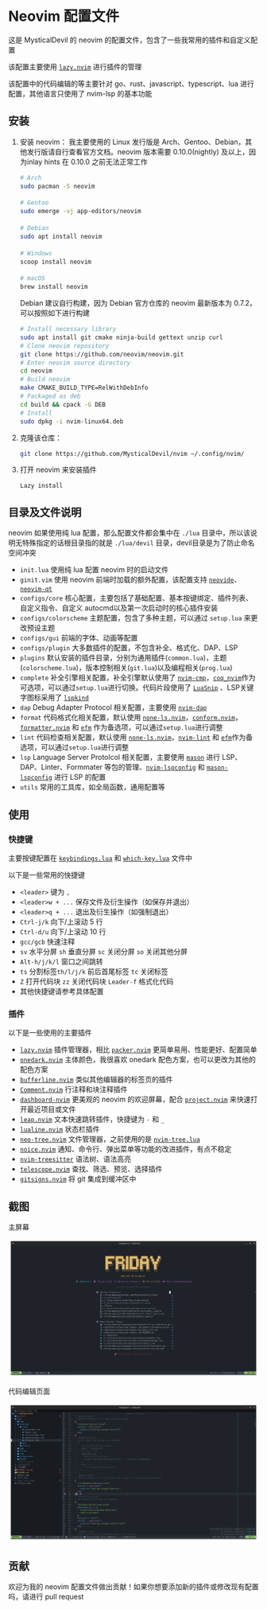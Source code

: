 # Neovim 配置文件

这是 MysticalDevil 的 neovim 的配置文件，包含了一些我常用的插件和自定义配置

该配置主要使用 [`lazy.nvim`](https://github.com/folke/lazy.nvim) 进行插件的管理

该配置中的代码编辑的等主要针对 go、rust、javascript、typescript、lua 进行配置，其他语言只使用了 nvim-lsp 的基本功能

## 安装

1. 安装 neovim：
   我主要使用的 Linux 发行版是 Arch、Gentoo、Debian，其他发行版请自行查看官方文档。neovim 版本需要 0.10.0(nightly) 及以上，因为inlay hints 在 0.10.0 之前无法正常工作

   ```bash
   # Arch
   sudo pacman -S neovim

   # Gentoo
   sudo emerge -vj app-editors/neovim

   # Debian
   sudo apt install neovim

   # Windows
   scoop install neovim

   # macOS
   brew install neovim
   ```

   Debian 建议自行构建，因为 Debian 官方仓库的 neovim 最新版本为 0.7.2，可以按照如下进行构建

   ```bash
   # Install necessary library
   sudo apt install git cmake ninja-build gettext unzip curl
   # Clone neovim repository
   git clone https://github.com/neovim/neovim.git
   # Enter neovim source directory
   cd neovim
   # Build neovim
   make CMAKE_BUILD_TYPE=RelWithDebInfo
   # Packaged as deb
   cd build && cpack -G DEB
   # Install
   sudo dpkg -i nvim-linux64.deb
   ```

2. 克隆该仓库：

   ```bash
   git clone https://github.com/MysticalDevil/nvim ~/.config/nvim/
   ```

3. 打开 neovim 来安装插件

   ```vim
   Lazy install
   ```

## 目录及文件说明

neovim 如果使用纯 lua 配置，那么配置文件都会集中在 `./lua` 目录中，所以该说明无特殊指定的话根目录指的就是 `./lua/devil` 目录，devil目录是为了防止命名空间冲突

- `init.lua` 使用纯 lua 配置 neovim 时的启动文件
- `ginit.vim` 使用 neovim 前端时加载的额外配置，该配置支持 [`neovide`](https://github.com/neovide/neovide)、[`neovim-qt`](https://github.com/equalsraf/neovim-qt)
- `configs/core` 核心配置，主要包括了基础配置、基本按键绑定、插件列表、自定义指令、自定义 autocmd以及第一次启动时的核心插件安装
- `configs/colorscheme` 主题配置，包含了多种主题，可以通过 `setup.lua` 来更改预设主题
- `configs/gui` 前端的字体、动画等配置
- `configs/plugin` 大多数插件的配置，不包含补全、格式化、DAP、LSP
- `plugins` 默认安装的插件目录，分别为通用插件(`common.lua`)，主题(`colorscheme.lua`)，版本控制相关(`git.lua`)以及编程相关(`prog.lua`)
- `complete` 补全引擎相关配置，补全引擎默认使用了 [`nvim-cmp`](https://github.com/hrsh7th/nvim-cmp)，[`coq_nvim`](https://github.com/ms-jpq/coq_nvim)作为可选项，可以通过`setup.lua`进行切换。代码片段使用了 [`LuaSnip`](https://github.com/L3MON4D3/LuaSnip) 、LSP关键字图标采用了 [`lspkind`](https://github.com/onsails/lspkind.nvim)
- `dap` Debug Adapter Protocol 相关配置，主要使用 [`nvim-dap`](https://github.com/mfussenegger/nvim-dap)
- `format` 代码格式化相关配置，默认使用 [`none-ls.nvim`](https://github.com/nvimtools/none-ls.nvim)，[`conform.nvim`](https://github.com/stevearc/conform.nvim)，[`formatter.nvim`](https://github.com/mhartington/formatter.nvim) 和 [`efm`](https://github.com/mattn/efm-langserver) 作为备选项，可以通过`setup.lua`进行调整
- `lint` 代码检查相关配置，默认使用 [`none-ls.nvim`](https://github.com/mfussenegger/none-ls.nvim)，[`nvim-lint`](https://github.com/mfussenegger/nvim-lint) 和 [`efm`](https://github.com/mattn/efm-langserver)作为备选项，可以通过`setup.lua`进行调整
- `lsp` Language Server Protolcol 相关配置，主要使用 [`mason`](https://github.com/williamboman/mason.nvim) 进行 LSP、DAP、Linter、Formmater 等包的管理、[`nvim-lspconfig`](https://github.com/neovim/nvim-lspconfig) 和 [`mason-lspconfig`](https://github.com/williamboman/mason-lspconfig.nvim) 进行 LSP 的配置
- `utils` 常用的工具库，如全局函数，通用配置等

## 使用

### 快捷键

主要按键配置在 [`keybindings.lua`](./lua/devil/configs/core/keybindings.lua) 和 [`which-key.lua`](./lua/devil/configs/plugin/whick-key.lua) 文件中

以下是一些常用的快捷键

- `<leader>` 键为 `,`
- `<leader>w + ...` 保存文件及衍生操作（如保存并退出）
- `<leader>q + ...` 退出及衍生操作（如强制退出）
- `Ctrl-j/k` 向下/上滚动 5 行
- `Ctrl-d/u` 向下/上滚动 10 行
- `gcc/gcb` 快速注释
- `sv` 水平分屏 `sh` 垂直分屏 `sc` 关闭分屏 `so` 关闭其他分屏
- `Alt-h/j/k/l` 窗口之间跳转
- `ts` 分割标签`th/l/j/k` 前后首尾标签 `tc` 关闭标签
- `Z` 打开代码块 `zz` 关闭代码块 `Leader-f` 格式化代码
- 其他快捷键请参考具体配置

### 插件

以下是一些使用的主要插件

- [`lazy.nvim`](https://github.com/folke/lazy.nvim) 插件管理器，相比 [`packer.nvim`](https://github.com/wbthomason/packer.nvim) 更简单易用、性能更好、配置简单
- [`onedark.nvim`](https://github.com/navarasu/onedark.nvim) 主体颜色，我很喜欢 onedark 配色方案，也可以更改为其他的配色方案
- [`bufferline.nvim`](https://github.com/akinsho/bufferline.nvim) 类似其他编辑器的标签页的插件
- [`Comment.nvim`](`https://github.com/numToStr/Comment.nvim`) 行注释和块注释插件
- [`dashboard-nvim`](https://github.com/glepnir/dashboard-nvim) 更美观的 neovim 的欢迎屏幕，配合 [`project.nvim`](https://github.com/ahmedkhalf/project.nvim) 来快速打开最近项目或文件
- [`leap.nvim`](https://github.com/ggandor/leap.nvim) 文本快速跳转插件，快捷键为 `-` 和 `_`
- [`lualine.nvim`](https://github.com/nvim-lualine/lualine.nvim) 状态栏插件
- [`neo-tree.nvim`](https://github.com/nvim-neo-tree/neo-tree.nvim) 文件管理器，之前使用的是 [`nvim-tree.lua`](https://github.com/nvim-tree/nvim-tree.lua)
- [`noice.nvim`](https://github.com/folke/noice.nvim) 通知、命令行、弹出菜单等功能的改进插件，有点不稳定
- [`nvim-treesitter`](https://github.com/nvim-treesitter/nvim-treesitter) 语法树、语法高亮
- [`telescope.nvim`](https://github.com/nvim-telescope/telescope.nvim) 查找、筛选、预览、选择插件
- [`gitsigns.nvim`](https://github.com/lewis6991/gitsigns.nvim) 将 git 集成到缓冲区中

## 截图

主屏幕

![main-screen](./assets/main-screen.png)

代码编辑页面

![code-edit](./assets/code-edit.png)

## 贡献

欢迎为我的 neovim 配置文件做出贡献！如果你想要添加新的插件或修改现有配置吗，请进行 pull request
